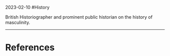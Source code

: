 2023-02-10
#History 

British Historiographer and prominent public historian on the history of masculinity.

---
# References
